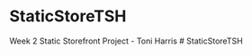 # StaticStoreTSH
 Week 2 Static Storefront Project - Toni Harris
#   S t a t i c S t o r e T S H  
 
